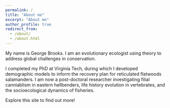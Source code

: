 ```yaml
---
permalink: /
title: "About me"
excerpt: "About me"
author_profile: true
redirect_from: 
  - /about/
  - /about.html
---
```


My name is George Brooks.  I am an evolutionary ecologist using theory to address global challenges in conservation. 

I completed my PhD at Virginia Tech, during which I developed demographic models to inform the recovery plan for reticulated flatwoods salamanders. I am now a post-doctoral researcher investigating filial canniablism in eastern hellbenders, life history evolution in vertebrates, and the socioecological dynamics of fisheries.

Explore this site to find out more!
